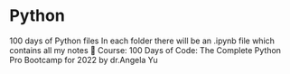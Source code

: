 # Python
100 days of Python files
In each folder there will be an .ipynb file which contains all my notes 
🚨 Course: 100 Days of Code: The Complete Python Pro Bootcamp for 2022 by dr.Angela Yu
